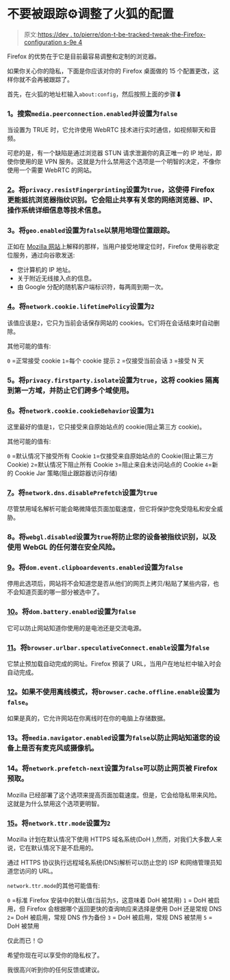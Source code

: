 # 不要被跟踪⚙️调整了火狐的配置

> 原文:[https://dev . to/pierre/don-t-be-tracked-tweak-the-Firefox-configuration s-9e 4](https://dev.to/pierre/don-t-be-tracked-tweak-the-firefox-configurations-9e4)

Firefox 的优势在于它是目前最容易调整和定制的浏览器。

如果你关心你的隐私，下面是你应该对你的 Firefox 桌面做的 15 个配置更改，这样你就不会再被跟踪了。

首先，在火狐的地址栏输入`about:config`，然后按照上面的步骤⬇

### [](#1-search-raw-mediapeerconnectionenabled-endraw-and-set-to-raw-false-endraw-)1。搜索`media.peerconnection.enabled`并设置为`false`

当设置为 TRUE 时，它允许使用 WebRTC 技术进行实时通信，如视频聊天和音频。

可悲的是，有一个缺陷是通过浏览器 STUN 请求泄漏你的真正唯一的 IP 地址，即使你使用的是 VPN 服务。这就是为什么禁用这个选项是一个明智的决定，不像你使用一个需要 WebRTC 的网站。

### [2](#2-set-raw-privacyresistfingerprinting-endraw-to-raw-true-endraw-which-makes-firefox-more-resistant-to-browser-fingerprinting-it-prevents-sharing-technical-information-about-your-web-browser-ip-operating-system-details-etc)。将`privacy.resistFingerprinting`设置为`true`，这使得 Firefox 更能抵抗浏览器指纹识别。它会阻止共享有关您的网络浏览器、IP、操作系统详细信息等技术信息。

### [](#3-set-raw-geoenabled-endraw-to-raw-false-endraw-to-disable-geolocation-tracking)3。将`geo.enabled`设置为`false`以禁用地理位置跟踪。

正如在 [Mozilla 网站](https://support.mozilla.org/en-US/kb/does-firefox-share-my-location-websites#w_what-information-is-being-sent-and-to-whom-how-is-my-privacy-protected)上解释的那样，当用户接受地理定位时，Firefox 使用谷歌定位服务，通过向谷歌发送:

*   您计算机的 IP 地址。
*   关于附近无线接入点的信息。
*   由 Google 分配的随机客户端标识符，每两周到期一次。

### [4](#4-set-raw-networkcookielifetimepolicy-endraw-to-raw-2-endraw-)。将`network.cookie.lifetimePolicy`设置为`2`

该值应该是`2`，它只为当前会话保存网站的 cookies。它们将在会话结束时自动删除。

其他可能的值有:

`0` =正常接受 cookie
`1`=每个 cookie 提示
`2` =仅接受当前会话
`3` =接受 N 天

### [](#5-set-raw-privacyfirstpartyisolate-endraw-to-raw-true-endraw-which-isolates-the-cookies-to-the-first-party-domain-and-prevent-them-to-be-used-across-multiple-domains)5。将`privacy.firstparty.isolate`设置为`true`，这将 cookies 隔离到第一方域，并防止它们跨多个域使用。

### [6](#6-set-raw-networkcookiecookiebehavior-endraw-to-raw-1-endraw-)。将`network.cookie.cookieBehavior`设置为`1`

这里最好的值是`1`，它只接受来自原始站点的 cookie(阻止第三方 cookie)。

其他可能的值有:

`0` =默认情况下接受所有 Cookie
`1`=仅接受来自原始站点的 Cookie(阻止第三方 Cookie)
`2`=默认情况下阻止所有 Cookie
`3`=阻止来自未访问站点的 Cookie
`4`=新的 Cookie Jar 策略(阻止跟踪器访问存储)

### [7](#7-set-raw-networkdnsdisableprefetch-endraw-to-raw-true-endraw-)。将`network.dns.disablePrefetch`设置为`true`

尽管禁用域名解析可能会略微降低页面加载速度，但它将保护您免受隐私和安全威胁。

### [](#8-set-raw-webgldisabled-endraw-to-raw-true-endraw-will-prevent-your-device-to-be-fingerprinted-and-any-potential-security-risks-from-using-webgl)8。将`webgl.disabled`设置为`true`将防止您的设备被指纹识别，以及使用 WebGL 的任何潜在安全风险。

### [9](#9-set-raw-domeventclipboardeventsenabled-endraw-to-raw-false-endraw-)。将`dom.event.clipboardevents.enabled`设置为`false`

停用此选项后，网站将不会知道您是否从他们的网页上拷贝/粘贴了某些内容，也不会知道页面的哪一部分被选中了。

### [10](#10-set-raw-dombatteryenabled-endraw-to-raw-false-endraw-)。将`dom.battery.enabled`设置为`false`

它可以防止网站知道你使用的是电池还是交流电源。

### [11](#11-set-raw-browserurlbarspeculativeconnectenable-endraw-to-raw-false-endraw-)。将`browser.urlbar.speculativeConnect.enable`设置为`false`

它禁止预加载自动完成的网址。Firefox 预装了 URL，当用户在地址栏中输入时会自动完成。

### [12](#12-set-raw-browsercacheofflineenable-endraw-to-raw-false-endraw-if-you-dont-use-the-offline-mode)。如果不使用离线模式，将`browser.cache.offline.enable`设置为`false`。

如果是真的，它允许网站在你离线时在你的电脑上存储数据。

### [](#13-set-raw-medianavigatorenabled-endraw-to-raw-false-endraw-in-order-to-prevent-websites-from-knowing-if-a-microphone-or-a-video-camera-is-available-on-your-device)13。将`media.navigator.enabled`设置为`false`以防止网站知道您的设备上是否有麦克风或摄像机。

### [](#14-set-raw-networkprefetchnext-endraw-to-raw-false-endraw-prevents-web-pages-from-being-prefetched-by-firefox)14。将`network.prefetch-next`设置为`false`可以防止网页被 Firefox 预取。

Mozilla 已经部署了这个选项来提高页面加载速度。但是，它会给隐私带来风险。这就是为什么禁用这个选项更明智。

### [15](#15-set-raw-networkttrmode-endraw-to-raw-2-endraw-)。将`network.ttr.mode`设置为`2`

Mozilla 计划在默认情况下使用 HTTPS 域名系统(DoH ),然而，对我们大多数人来说，它在默认情况下是不启用的。

通过 HTTPS 协议执行远程域名系统(DNS)解析可以防止您的 ISP 和网络管理员知道您访问的 URL。

`network.ttr.mode`的其他可能值有:

`0` =标准 Firefox 安装中的默认值(当前为`5`，这意味着 DoH 被禁用)
`1` = DoH 被启用，但 Firefox 会根据哪个返回更快的查询响应来选择是使用 DoH 还是常规 DNS
`2`= DoH 被启用，常规 DNS 作为备份
`3` = DoH 被启用，常规 DNS 被禁用
`5` = DoH 被禁用

仅此而已！😌

希望你现在可以享受你的隐私权了。

我很高兴听到你的任何反馈或建议。